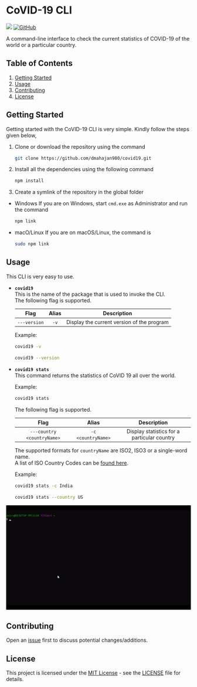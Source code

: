 # CoVID-19 CLI

<img src="https://badges.frapsoft.com/os/v1/open-source.png?v=103"> <a href="LICENSE"><img alt="GitHub" src="https://img.shields.io/github/license/dmahajan980/covid19"></a>

A command-line interface to check the current statistics of COVID-19 of the world or a particular country.

## Table of Contents

1.  [Getting Started](#getting-started)
2.  [Usage](#usage)
3.  [Contributing](#contributing)
4.  [License](#license)

## Getting Started

Getting started with the CoVID-19 CLI is very simple. Kindly follow the steps given below,

1.  Clone or download the repository using the command

    ```bash
    git clone https://github.com/dmahajan980/covid19.git
    ```

2.  Install all the dependencies using the following command

    ```bash
    npm install
    ```

3.  Create a symlink of the repository in the global folder

- Windows
  If you are on Windows, start `cmd.exe` as Administrator and run the command

  ```bash
  npm link
  ```

- macO/Linux
  If you are on macOS/Linux, the command is
  ```bash
  sudo npm link
  ```

## Usage

This CLI is very easy to use.

- **`covid19`**  
  This is the name of the package that is used to invoke the CLI.  
  The following flag is supported.

  |     Flag     | Alias |                Description                 |
  | :----------: | :---: | :----------------------------------------: |
  | `---version` | `-v`  | Display the current version of the program |

  Example:

  ```bash
  covid19 -v
  ```

  ```bash
  covid19 --version
  ```

- **`covid19 stats`**  
  This command returns the statistics of CoVID 19 all over the world.

  Example:

  ```bash
  covid19 stats
  ```

  The following flag is supported.

  |            Flag            |       Alias        |                 Description                 |
  | :------------------------: | :----------------: | :-----------------------------------------: |
  | `---country <countryName>` | `-c <countryName>` | Display statistics for a particular country |

  The supported formats for `countryName` are ISO2, ISO3 or a single-word name.
  <br/>
  A list of ISO Country Codes can be <a href="https://www.iban.com/country-codes" target="_blank">found here</a>.

  Example:

  ```bash
  covid19 stats -c India
  ```

  ```bash
  covid19 stats --country US
  ```

![example commands](assets/example.gif)

## Contributing

Open an [issue](https://github.com/dmahajan980/covid19/issues) first to discuss potential changes/additions.

## License

This project is licensed under the [MIT License](https://opensource.org/licenses/MIT) - see the [LICENSE](https://github.com/dmahajan980/covid19-cli/blob/master/LICENSE) file for details.
